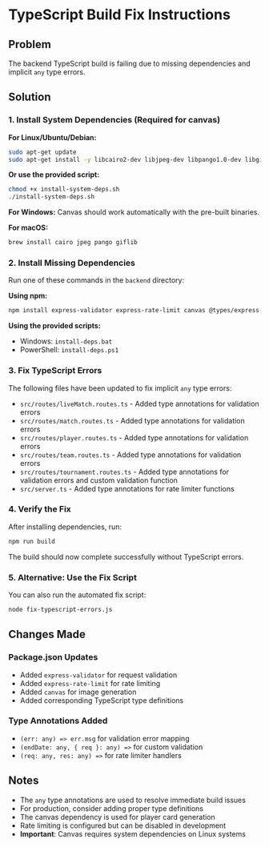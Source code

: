 # TypeScript Build Fix Instructions

## Problem
The backend TypeScript build is failing due to missing dependencies and implicit `any` type errors.

## Solution

### 1. Install System Dependencies (Required for canvas)
**For Linux/Ubuntu/Debian:**
```bash
sudo apt-get update
sudo apt-get install -y libcairo2-dev libjpeg-dev libpango1.0-dev libgif-dev build-essential libpng-dev
```

**Or use the provided script:**
```bash
chmod +x install-system-deps.sh
./install-system-deps.sh
```

**For Windows:**
Canvas should work automatically with the pre-built binaries.

**For macOS:**
```bash
brew install cairo jpeg pango giflib
```

### 2. Install Missing Dependencies
Run one of these commands in the `backend` directory:

**Using npm:**
```bash
npm install express-validator express-rate-limit canvas @types/express-validator @types/express-rate-limit
```

**Using the provided scripts:**
- Windows: `install-deps.bat`
- PowerShell: `install-deps.ps1`

### 3. Fix TypeScript Errors
The following files have been updated to fix implicit `any` type errors:

- `src/routes/liveMatch.routes.ts` - Added type annotations for validation errors
- `src/routes/match.routes.ts` - Added type annotations for validation errors  
- `src/routes/player.routes.ts` - Added type annotations for validation errors
- `src/routes/team.routes.ts` - Added type annotations for validation errors
- `src/routes/tournament.routes.ts` - Added type annotations for validation errors and custom validation function
- `src/server.ts` - Added type annotations for rate limiter functions

### 4. Verify the Fix
After installing dependencies, run:
```bash
npm run build
```

The build should now complete successfully without TypeScript errors.

### 5. Alternative: Use the Fix Script
You can also run the automated fix script:
```bash
node fix-typescript-errors.js
```

## Changes Made

### Package.json Updates
- Added `express-validator` for request validation
- Added `express-rate-limit` for rate limiting
- Added `canvas` for image generation
- Added corresponding TypeScript type definitions

### Type Annotations Added
- `(err: any) => err.msg` for validation error mapping
- `(endDate: any, { req }: any) =>` for custom validation
- `(req: any, res: any) =>` for rate limiter handlers

## Notes
- The `any` type annotations are used to resolve immediate build issues
- For production, consider adding proper type definitions
- The canvas dependency is used for player card generation
- Rate limiting is configured but can be disabled in development
- **Important**: Canvas requires system dependencies on Linux systems 